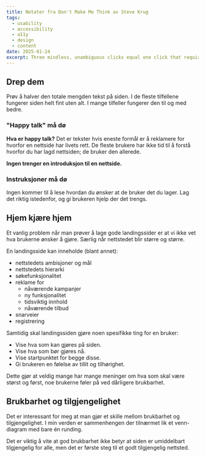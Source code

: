 ```yaml
---
title: Notater fra Don't Make Me Think av Steve Krug
tags:
  - usability
  - accessibility
  - a11y
  - design
  - content
date: 2025-01-24
excerpt: Three mindless, unambiguous clicks equal one click that requires thoguht.
---
```

## Drep dem
Prøv å halver den totale mengden tekst på siden. I de fleste tilfellene fungerer siden helt fint uten alt. I mange tilfeller fungerer den til og med bedre.

### "Happy talk" må dø
**Hva er happy talk?** Det er tekster hvis eneste formål er å reklamere for hvorfor en nettside har livets rett. De fleste brukere har ikke tid til å forstå hvorfor du har lagd nettsiden; de bruker den allerede.

**Ingen trenger en introduksjon til en nettside.**
### Instruksjoner må dø
Ingen kommer til å lese hvordan du ønsker at de bruker det du lager. Lag det riktig istedenfor, og gi brukeren hjelp der det trengs.

## Hjem kjære hjem
Et vanlig problem når man prøver å lage gode landingssider er at vi ikke vet hva brukerne ønsker å gjøre. Særlig når nettstedet blir større og større.

En landingsside kan inneholde (blant annet):
- nettstedets ambisjoner og mål
- nettstedets hierarki
- søkefunksjonalitet
- reklame for
	- nåværende kampanjer
	- ny funksjonalitet
	- tidsviktig innhold
	- nåværende tilbud
- snarveier
- registrering

Samtidig skal landingssiden gjøre noen spesifikke ting for en bruker:
- Vise hva som kan gjøres på siden.
- Vise hva som bør gjøres nå.
- Vise startpunktet for begge disse.
- Gi brukeren en følelse av tillit og tilhørighet.

Dette gjør at veldig mange har mange meninger om hva som skal være størst og først, noe brukerne føler på ved dårligere brukbarhet.



## Brukbarhet og tilgjengelighet
Det er interessant for meg at man gjør et skille mellom brukbarhet og tilgjengelighet. I min verden er sammenhengen der tilnærmet lik et venn-diagram med bare én runding. 

Det er viktig å vite at god brukbarhet ikke betyr at siden er umiddelbart tilgjengelig for alle, men det er første steg til et godt tilgjengelig nettsted.